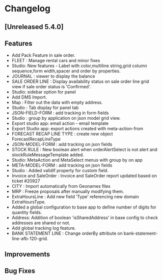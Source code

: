# Changelog
## [Unreleased 5.4.0]
## Features
- Add Pack Feature in sale order.
- FLEET : Manage rental cars and minor fixes
- Studio: New features - Label with color,multiline string,grid column sequence,form width,spacer and order by properties. 
- JOURNAL : viewer to display the balance
- SALE ORDER LINE : Display availability status on sale order line grid view if sale order status is 'Confirmed'.
- Studio: sidebar option for panel
- Add DMS Import.
- Map : Filter out the data with empty address.
- Studio : Tab display for panel tab
- JSON-FIELD-FORM : add tracking in form fields
- Studio : group by application on json model grid view.
- Export studio app: email action - email template
- Export Studio app: export actions created with meta-action-from
- FORECAST RECAP LINE TYPE : create new object ForecastRecapLineType
- JSON-MODEL-FORM : add tracking on json fields
- STOCK RULE : New boolean alert when orderAlertSelect is not alert and stockRuleMessageTemplate added.
- Studio: MetaAction and MetaSelect menus with group by on app
- META-MODEL-FORM : add tracking on json fields
- Studio : Added validIf property for custom field.
- Invoice and SaleOrder : Invoice and SaleOrder report updated based on ticket #20927
- CITY : Import automatically from Geonames files
- MRP : Freeze proposals after manually modifying them.
- ExtraHoursLine : Add new field 'Type' referencing new domain ExtraHoursType.
- Added a global configuration to base app to define number of digits for quantity fields.
- Address: Addition of boolean 'isSharedAddress' in base config to check addresses are shared or not.
- Add global tracking log feature.
- BANK STATEMENT LINE : Change orderBy attribute on bank-statement-line-afb-120-grid.

## Improvements
## Bug Fixes
